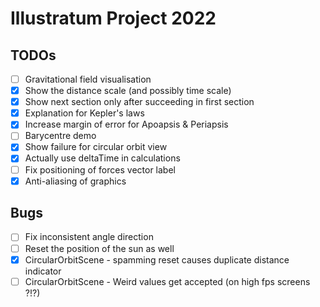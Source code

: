 # Illustratum Project 2022

## TODOs

- [ ] Gravitational field visualisation
- [x] Show the distance scale (and possibly time scale)
- [x] Show next section only after succeeding in first section
- [x] Explanation for Kepler's laws
- [x] Increase margin of error for Apoapsis & Periapsis
- [ ] Barycentre demo
- [x] Show failure for circular orbit view
- [x] Actually use deltaTime in calculations
- [ ] Fix positioning of forces vector label
- [x] Anti-aliasing of graphics

## Bugs

- [ ] Fix inconsistent angle direction
- [ ] Reset the position of the sun as well 
- [x] CircularOrbitScene - spamming reset causes duplicate distance indicator
- [ ] CircularOrbitScene - Weird values get accepted (on high fps screens ?!?)
